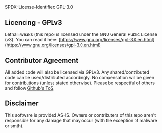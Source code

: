 SPDX-License-Identifier: GPL-3.0

## Licencing - GPLv3
LethalTweaks (this repo) is licensed under the GNU General Public License (v3). 
You can read it here: [https://www.gnu.org/licenses/gpl-3.0.en.html](https://www.gnu.org/licenses/gpl-3.0.en.html)

## Contributor Agreement
All added code will also be licensed via GPLv3. Any shared/contributed code can be used/distributed accordingly. No compensation will be given for contributions (unless stated otherwise). Please be respectful of others and follow [Github's ToS](https://docs.github.com/en/site-policy/github-terms/github-terms-of-service).

## Disclaimer
This software is provided AS-IS. Owners or contributers of this repo aren't responsible for any damage that may occur (with the exception of malware or smth).
